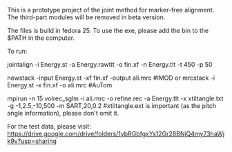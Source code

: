 This is a prototype project of the joint method for marker-free alignment. The third-part modules will be removed in beta version.

The files is build in fedora 25. To use the exe, please add the bin to the $PATH in the computer.

To run:

jointalign -i Energy.st -a Energy.rawtlt -o fin.xf -n Energy.tlt -t 450 -p 50 

newstack -input Energy.st -xf fin.xf -output ali.mrc #IMOD
or 
mrcstack -i Energy.st -x fin.xf -o ali.mrc #AuTom

mpirun -n 15 volrec_sglm -i ali.mrc -o refine.rec -a Energy.tlt -x xtiltangle.txt  -g -1,2.5,-10,500 -m SART,20,0.2 #xtiltangle.ext is important (as the pitch angle information), please don't omit it. 

For the test data, please visit: https://drive.google.com/drive/folders/1ybRGbfgxYs12Gr28BNjQ4my73haWjk9v?usp=sharing
